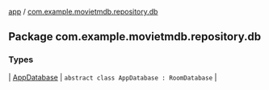 [app](../index.md) / [com.example.movietmdb.repository.db](./index.md)

## Package com.example.movietmdb.repository.db

### Types

| [AppDatabase](-app-database/index.md) | `abstract class AppDatabase : RoomDatabase` |

